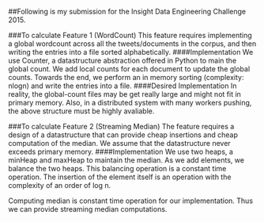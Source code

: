 ##Following is my submission for the Insight Data Engineering Challenge 2015.

###To calculate Feature 1 (WordCount)
This feature requires implementing a global wordcount across all the tweets/documents in the corpus, and then writing the entries into a file sorted alphabetically.
####Implementation
We use Counter, a datastructure abstraction offered in Python to main the global count. We add local counts for each document to update the global counts. Towards the end, we perform an in memory sorting (complexity: nlogn) and write the entries into a file.
####Desired Implementation
In reality, the global-count files may be get really large and might not fit in primary memory. Also, in a distributed system with many workers pushing, the above structure must be highly avaliable.

###To calculate Feature 2 (Streaming Median)
The feature requires a design of a datastructure that can provide cheap insertions and cheap computation of the median. We assume that the datastructure never exceeds primary memory.
####Implementation
We use two heaps, a minHeap and maxHeap to maintain the median. As we add elements, we balance the two heaps. This balancing operation is a constant time operation. The insertion of the element itself is an operation with the complexity of an order of log n.

Computing median is constant time operation for our implementation. Thus we can provide streaming median computations.

